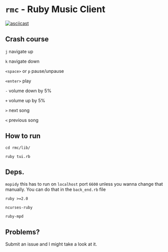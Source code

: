 # `rmc` - Ruby Music Client

[![asciicast](https://asciinema.org/a/4r9onc2inom7lnb8aratn69tr.png)](https://asciinema.org/a/4r9onc2inom7lnb8aratn69tr)

## Crash course
`j` navigate up

`k` navigate down

`<space>` or `p` pause/unpause

`<enter>` play

`-` volume down by 5%

`+` volume up by 5%

`>` next song

`<` previous song

## How to run
`cd rmc/lib/`

`ruby tui.rb`

## Deps.
`mopidy` this has to run on `localhost` port `6600` unless you wanna change that manually. You can do that in the `back_end.rb` file

`ruby >=2.0`

`ncurses-ruby`

`ruby-mpd`

## Problems?
Submit an issue and I might take a look at it.
